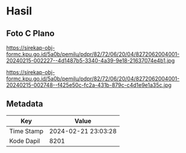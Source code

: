 # Hasil

## Foto C Plano

https://sirekap-obj-formc.kpu.go.id/5a0b/pemilu/pdpr/82/72/06/20/04/8272062004001-20240215-002227--4d1487b5-3340-4a39-9e18-21637074e4b1.jpg

https://sirekap-obj-formc.kpu.go.id/5a0b/pemilu/pdpr/82/72/06/20/04/8272062004001-20240215-002748--f425e50c-fc2a-431b-879c-c4d1e9e1a35c.jpg


## Metadata

| Key        | Value               |
| ---------- | ------------------- |
| Time Stamp | 2024-02-21 23:03:28 |
| Kode Dapil | 8201                |



